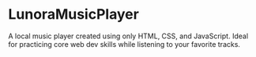 # LunoraMusicPlayer
A local music player created using only HTML, CSS, and JavaScript. Ideal for practicing core web dev skills while listening to your favorite tracks.
